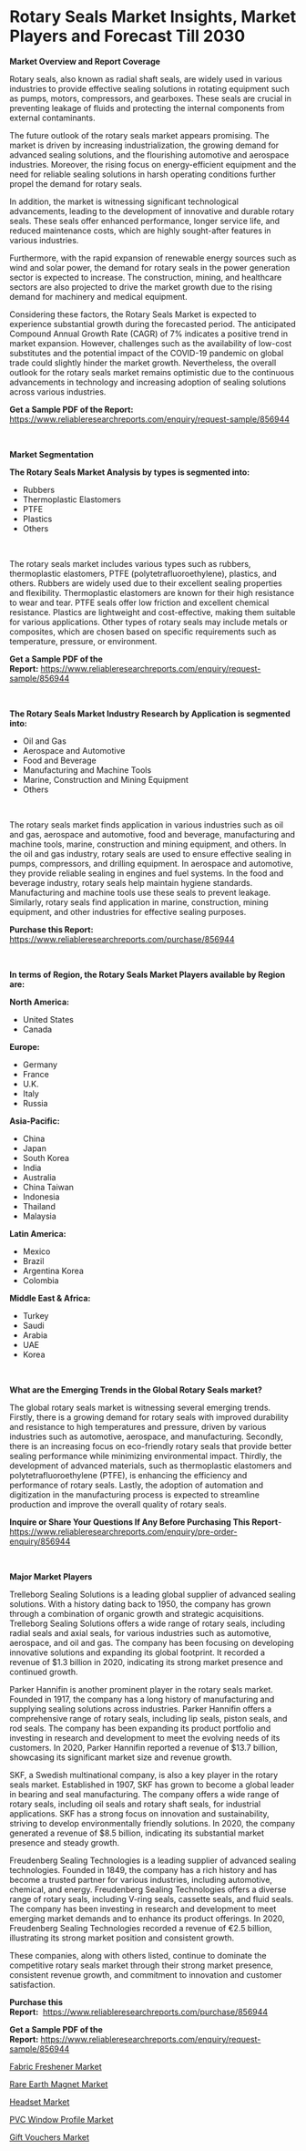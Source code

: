 <p><h1>Rotary Seals Market Insights, Market Players and Forecast Till 2030</h1></p><p><strong>Market Overview and Report Coverage</strong></p>
<p><p>Rotary seals, also known as radial shaft seals, are widely used in various industries to provide effective sealing solutions in rotating equipment such as pumps, motors, compressors, and gearboxes. These seals are crucial in preventing leakage of fluids and protecting the internal components from external contaminants.</p><p>The future outlook of the rotary seals market appears promising. The market is driven by increasing industrialization, the growing demand for advanced sealing solutions, and the flourishing automotive and aerospace industries. Moreover, the rising focus on energy-efficient equipment and the need for reliable sealing solutions in harsh operating conditions further propel the demand for rotary seals.</p><p>In addition, the market is witnessing significant technological advancements, leading to the development of innovative and durable rotary seals. These seals offer enhanced performance, longer service life, and reduced maintenance costs, which are highly sought-after features in various industries.</p><p>Furthermore, with the rapid expansion of renewable energy sources such as wind and solar power, the demand for rotary seals in the power generation sector is expected to increase. The construction, mining, and healthcare sectors are also projected to drive the market growth due to the rising demand for machinery and medical equipment.</p><p>Considering these factors, the Rotary Seals Market is expected to experience substantial growth during the forecasted period. The anticipated Compound Annual Growth Rate (CAGR) of 7% indicates a positive trend in market expansion. However, challenges such as the availability of low-cost substitutes and the potential impact of the COVID-19 pandemic on global trade could slightly hinder the market growth. Nevertheless, the overall outlook for the rotary seals market remains optimistic due to the continuous advancements in technology and increasing adoption of sealing solutions across various industries.</p></p>
<p><strong>Get a Sample PDF of the Report:</strong> <a href="https://www.reliableresearchreports.com/enquiry/request-sample/856944">https://www.reliableresearchreports.com/enquiry/request-sample/856944</a></p>
<p>&nbsp;</p>
<p><strong>Market Segmentation</strong></p>
<p><strong>The Rotary Seals Market Analysis by types is segmented into:</strong></p>
<p><ul><li>Rubbers</li><li>Thermoplastic Elastomers</li><li>PTFE</li><li>Plastics</li><li>Others</li></ul></p>
<p>&nbsp;</p>
<p><p>The rotary seals market includes various types such as rubbers, thermoplastic elastomers, PTFE (polytetrafluoroethylene), plastics, and others. Rubbers are widely used due to their excellent sealing properties and flexibility. Thermoplastic elastomers are known for their high resistance to wear and tear. PTFE seals offer low friction and excellent chemical resistance. Plastics are lightweight and cost-effective, making them suitable for various applications. Other types of rotary seals may include metals or composites, which are chosen based on specific requirements such as temperature, pressure, or environment.</p></p>
<p><strong>Get a Sample PDF of the Report:</strong>&nbsp;<a href="https://www.reliableresearchreports.com/enquiry/request-sample/856944">https://www.reliableresearchreports.com/enquiry/request-sample/856944</a></p>
<p>&nbsp;</p>
<p><strong>The Rotary Seals Market Industry Research by Application is segmented into:</strong></p>
<p><ul><li>Oil and Gas</li><li>Aerospace and Automotive</li><li>Food and Beverage</li><li>Manufacturing and Machine Tools</li><li>Marine, Construction and Mining Equipment</li><li>Others</li></ul></p>
<p>&nbsp;</p>
<p><p>The rotary seals market finds application in various industries such as oil and gas, aerospace and automotive, food and beverage, manufacturing and machine tools, marine, construction and mining equipment, and others. In the oil and gas industry, rotary seals are used to ensure effective sealing in pumps, compressors, and drilling equipment. In aerospace and automotive, they provide reliable sealing in engines and fuel systems. In the food and beverage industry, rotary seals help maintain hygiene standards. Manufacturing and machine tools use these seals to prevent leakage. Similarly, rotary seals find application in marine, construction, mining equipment, and other industries for effective sealing purposes.</p></p>
<p><strong>Purchase this Report:</strong>&nbsp; <a href="https://www.reliableresearchreports.com/purchase/856944">https://www.reliableresearchreports.com/purchase/856944</a></p>
<p>&nbsp;</p>
<p><strong>In terms of Region, the Rotary Seals Market Players available by Region are:</strong></p>
<p>
    <p> <strong> North America: </strong>
        <ul>
            <li>United States</li>
            <li>Canada</li>
        </ul>
        </p> 
    <p> <strong> Europe: </strong>
        <ul>
            <li>Germany</li>
            <li>France</li>
            <li>U.K.</li>
            <li>Italy</li>
            <li>Russia</li>
        </ul>
        </p> 
    <p> <strong> Asia-Pacific: </strong>
        <ul>
            <li>China</li>
            <li>Japan</li>
            <li>South Korea</li>
            <li>India</li>
            <li>Australia</li>
            <li>China Taiwan</li>
            <li>Indonesia</li>
            <li>Thailand</li>
            <li>Malaysia</li>
        </ul>
        </p> 
    <p> <strong> Latin America: </strong>
        <ul>
            <li>Mexico</li>
            <li>Brazil</li>
            <li>Argentina Korea</li>
            <li>Colombia</li>
        </ul>
        </p> 
    <p> <strong> Middle East & Africa: </strong>
        <ul>
            <li>Turkey</li>
            <li>Saudi</li>
            <li>Arabia</li>
            <li>UAE</li>
            <li>Korea</li>
        </ul>
    </p>
    </p>
<p>&nbsp;</p>
<p><strong>What are the Emerging Trends in the Global Rotary Seals market?</strong></p>
<p><p>The global rotary seals market is witnessing several emerging trends. Firstly, there is a growing demand for rotary seals with improved durability and resistance to high temperatures and pressure, driven by various industries such as automotive, aerospace, and manufacturing. Secondly, there is an increasing focus on eco-friendly rotary seals that provide better sealing performance while minimizing environmental impact. Thirdly, the development of advanced materials, such as thermoplastic elastomers and polytetrafluoroethylene (PTFE), is enhancing the efficiency and performance of rotary seals. Lastly, the adoption of automation and digitization in the manufacturing process is expected to streamline production and improve the overall quality of rotary seals.</p></p>
<p><strong>Inquire or Share Your Questions If Any Before Purchasing This Report</strong>- <a href="https://www.reliableresearchreports.com/enquiry/pre-order-enquiry/856944">https://www.reliableresearchreports.com/enquiry/pre-order-enquiry/856944</a></p>
<p>&nbsp;</p>
<p><strong>Major Market Players</strong></p>
<p><p>Trelleborg Sealing Solutions is a leading global supplier of advanced sealing solutions. With a history dating back to 1950, the company has grown through a combination of organic growth and strategic acquisitions. Trelleborg Sealing Solutions offers a wide range of rotary seals, including radial seals and axial seals, for various industries such as automotive, aerospace, and oil and gas. The company has been focusing on developing innovative solutions and expanding its global footprint. It recorded a revenue of $1.3 billion in 2020, indicating its strong market presence and continued growth.</p><p>Parker Hannifin is another prominent player in the rotary seals market. Founded in 1917, the company has a long history of manufacturing and supplying sealing solutions across industries. Parker Hannifin offers a comprehensive range of rotary seals, including lip seals, piston seals, and rod seals. The company has been expanding its product portfolio and investing in research and development to meet the evolving needs of its customers. In 2020, Parker Hannifin reported a revenue of $13.7 billion, showcasing its significant market size and revenue growth.</p><p>SKF, a Swedish multinational company, is also a key player in the rotary seals market. Established in 1907, SKF has grown to become a global leader in bearing and seal manufacturing. The company offers a wide range of rotary seals, including oil seals and rotary shaft seals, for industrial applications. SKF has a strong focus on innovation and sustainability, striving to develop environmentally friendly solutions. In 2020, the company generated a revenue of $8.5 billion, indicating its substantial market presence and steady growth.</p><p>Freudenberg Sealing Technologies is a leading supplier of advanced sealing technologies. Founded in 1849, the company has a rich history and has become a trusted partner for various industries, including automotive, chemical, and energy. Freudenberg Sealing Technologies offers a diverse range of rotary seals, including V-ring seals, cassette seals, and fluid seals. The company has been investing in research and development to meet emerging market demands and to enhance its product offerings. In 2020, Freudenberg Sealing Technologies recorded a revenue of €2.5 billion, illustrating its strong market position and consistent growth.</p><p>These companies, along with others listed, continue to dominate the competitive rotary seals market through their strong market presence, consistent revenue growth, and commitment to innovation and customer satisfaction.</p></p>
<p><strong>Purchase this Report:</strong>&nbsp;&nbsp;<a href="https://www.reliableresearchreports.com/purchase/856944">https://www.reliableresearchreports.com/purchase/856944</a></p>
<p></p>
<p><strong>Get a Sample PDF of the Report:</strong>&nbsp;<a href="https://www.reliableresearchreports.com/enquiry/request-sample/856944">https://www.reliableresearchreports.com/enquiry/request-sample/856944</a></p>
<p><p><a href="https://medium.com/@andem140256/fabric-freshener-market-analysis-and-sze-forecasted-for-period-from-2023-to-2030-b58a74c33af7">Fabric Freshener Market</a></p><p><a href="https://github.com/aashishrp/Market-Research-Report-List-1/blob/main/rare-earth-magnet-market.md">Rare Earth Magnet Market</a></p><p><a href="https://medium.com/@rosm15203/headset-market-analysis-and-sze-forecasted-for-period-from-2023-to-2030-762f02d7e528">Headset Market</a></p><p><a href="https://github.com/rahu1506/Market-Research-Report-List-1/blob/main/pvc-window-profile-market.md">PVC Window Profile Market</a></p><p><a href="https://medium.com/@mariad13206/gift-vouchers-market-report-reveals-the-latest-trends-and-growth-opportunities-of-this-market-8b69cddfddf7">Gift Vouchers Market</a></p></p>